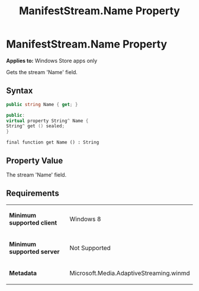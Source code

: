 ﻿---
title: ManifestStream.Name Property
TOCTitle: Name Property
ms:assetid: fc98a5f8-fb3b-44f5-a9a0-a7ddabfed863
ms:mtpsurl: https://msdn.microsoft.com/en-us/library/JJ822878(v=VS.90)
ms:contentKeyID: 50079632
ms.date: 11/19/2012
mtps_version: v=VS.90
dev_langs:
- csharp
- c++
- jscript
---

# ManifestStream.Name Property

**Applies to:** Windows Store apps only

Gets the stream 'Name' field.

## Syntax

``` csharp
public string Name { get; }
```

``` c++
public:
virtual property String^ Name {
String^ get () sealed;
}
```

``` jscript
final function get Name () : String
```

## Property Value

The stream 'Name' field.

## Requirements

<table>
<colgroup>
<col style="width: 50%" />
<col style="width: 50%" />
</colgroup>
<tbody>
<tr class="odd">
<td><p><strong>Minimum supported client</strong></p></td>
<td><p>Windows 8</p></td>
</tr>
<tr class="even">
<td><p><strong>Minimum supported server</strong></p></td>
<td><p>Not Supported</p></td>
</tr>
<tr class="odd">
<td><p><strong>Metadata</strong></p></td>
<td><p>Microsoft.Media.AdaptiveStreaming.winmd</p></td>
</tr>
</tbody>
</table>

